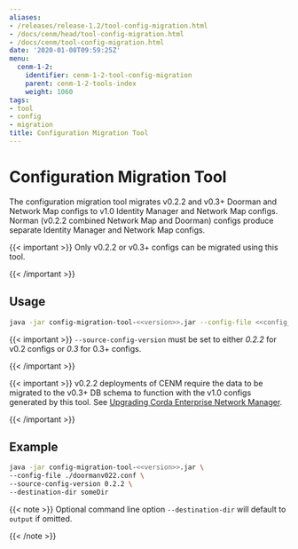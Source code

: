 ```yaml
---
aliases:
- /releases/release-1.2/tool-config-migration.html
- /docs/cenm/head/tool-config-migration.html
- /docs/cenm/tool-config-migration.html
date: '2020-01-08T09:59:25Z'
menu:
  cenm-1-2:
    identifier: cenm-1-2-tool-config-migration
    parent: cenm-1-2-tools-index
    weight: 1060
tags:
- tool
- config
- migration
title: Configuration Migration Tool
---
```



# Configuration Migration Tool

The configuration migration tool migrates v0.2.2 and v0.3+ Doorman and Network Map configs to v1.0 Identity Manager and
Network Map configs. Norman (v0.2.2 combined Network Map and Doorman) configs produce separate Identity Manager and
Network Map configs.


{{< important >}}
Only v0.2.2 or v0.3+ configs can be migrated using this tool.


{{< /important >}}


## Usage

```bash
java -jar config-migration-tool-<<version>>.jar --config-file <<config_file>> [options]
```


{{< important >}}
`--source-config-version` must be set to either *0.2.2* for v0.2 configs or *0.3* for 0.3+ configs.


{{< /important >}}


{{< important >}}
v0.2.2 deployments of CENM require the data to be migrated to the v0.3+ DB schema to function with
the v1.0 configs generated by this tool. See [Upgrading Corda Enterprise Network Manager](upgrade-notes.md).


{{< /important >}}


## Example

```bash
java -jar config-migration-tool-<<version>>.jar \
--config-file ./doormanv022.conf \
--source-config-version 0.2.2 \
--destination-dir someDir
```

{{< note >}}
Optional command line option `--destination-dir` will default to `output` if omitted.

{{< /note >}}
